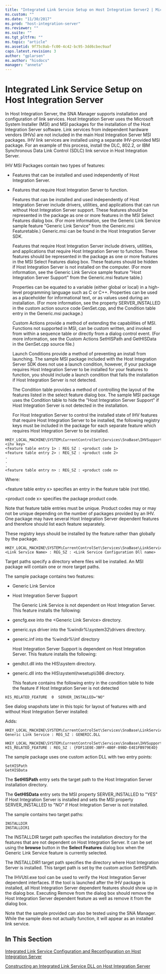 ```yaml
---
title: "Integrated Link Service Setup on Host Integration Server2 | Microsoft Docs"
ms.custom: ""
ms.date: "11/30/2017"
ms.prod: "host-integration-server"
ms.reviewer: ""
ms.suite: ""
ms.tgt_pltfrm: ""
ms.topic: "article"
ms.assetid: 9f75c0ab-fc00-4c42-bc95-3dd6cbec9aaf
caps.latest.revision: 3
author: "gplarsen"
ms.author: "hisdocs"
manager: "anneta"
---
```

# Integrated Link Service Setup on Host Integration Server
In Host Integration Server, the SNA Manager supports installation and configuration of link services. Host Integration Server uses the Microsoft System Installer (MSI) and MSI packages for the installation of the Host Integration Server software. Link services from independent hardware vendors (IHVs) are not included in the main Host Integration Server MSI packages. IHV link services are installed using a separate IHV-provided MSI package. For an example of this process, install the DLC, 802.2, or IBM Synchronous Data Link Control (SDLC) link service in Host Integration Server.  
  
 IHV MSI Packages contain two types of features:  
  
- Features that can be installed and used independently of Host Integration Server.  
  
- Features that require Host Integration Server to function.  
  
  Features that can be installed and used independently of Host Integration Server include drivers, utilities, and applications that can run without Host Integration Server support. These features should be represented in the package as one or more features in the MSI Select Features dialog box. (For more information, see the Generic Link Service sample feature "Generic Link Service" from the Generic.msi Featuretable.) Generic.msi can be found in the Host Integration Server SDK.  
  
  Features that require Host Integration Server include drivers, utilities, and applications that require Host Integration Server to function. These features should be represented in the package as one or more features in the MSI Select Features dialog box. These features should be hidden if Host Integration Server is not installed on the computer. (For more information, see the Generic Link Service sample feature "Host Integration Server Support" from the Generic.msi feature table.)  
  
  Properties can be equated to a variable (either global or local) in a high-level programming language such as C or C++. Properties can be used as a placeholder for informational text, or as values used during an installation. (For more information, see the property SERVER_INSTALLED in the custom action source code GenSet.cpp, and the Condition table entry in the Generic.msi package.)  
  
  Custom Actions provide a method of extending the capabilities of MSI. Functions not supported in MSI, can be custom written, and invoked from within a sequence table or directly from a dialog control event. (For more information, see the Custom Actions SetHISPath and GetHISData in the GenSet.cpp source file.)  
  
  Launch Conditions provide a method of preventing an install from launching. The sample MSI package included with the Host Integration Server SDK does not use a launch condition, however, if your package requires Host Integration Server to be installed for your features to function, you should include a launch condition that fails the installation if Host Integration Server is not detected.  
  
  The Condition table provides a method of controlling the layout of the features listed in the select feature dialog box. The sample MSI package uses the Condition table to hide the "Host Integration Server Support" if Host Integration Server is not detected in the installation.  
  
  For Host Integration Server to control the installed state of IHV features that require Host Integration Server to be installed, the following registry keys must be included in the package for each separate feature which requires Host Integration Server to be installed.  
  
```  
HKEY_LOCAL_MACHINE\SYSTEM\CurrentControlSet\Services\SnaBase\IHVSupport\<ihv key>  
<feature table entry 1> : REG_SZ : <product code 1>  
<feature table entry 2> : REG_SZ : <product code 2>  
.  
.  
.  
<feature table entry n> : REG_SZ : <product code n>  
```  
  
 Where:  
  
 \<feature table entry x> specifies an entry in the feature table (not title).  
  
 \<product code x> specifies the package product code.  
  
 Note that feature table entries must be unique. Product codes may or may not be unique depending on the number of packages provided by an IHV. One package may have several Host Integration Server dependent features and therefore should list each feature separately.  
  
 These registry keys should be installed by the feature rather than globally by the package.  
  
```  
HKEY_LOCAL_MACHINE\SYSTEM\CurrentControlSet\Services\SnaBase\LinkServicesInstalled  
<Link Service Name> : REG_SZ : <Link Service Configuration Dll name>  
```  
  
 Target paths specify a directory where files will be installed. An MSI package will contain one or more target paths.  
  
 The sample package contains two features:  
  
- Generic Link Service  
  
- Host Integration Server Support  
  
  The Generic Link Service is not dependent on Host Integration Server. This feature installs the following:  
  
- gencfg.exe into the \<Generic Link Service> directory.  
  
- generic.sys driver into the %windir%\system32\drivers directory.  
  
- generic.inf into the %windir%\inf directory  
  
  Host Integration Server Support is dependent on Host Integration Server. This feature installs the following:  
  
- gendtct.dll into the HIS\system directory.  
  
- generic.dll into the HIS\system\hwsetup\i386 directory.  
  
  This feature contains the following entry in the condition table to hide the feature if Host Integration Server is not detected  
  
```  
HIS_RELATED_FEATURE  0  SERVER_INSTALLED="NO"  
```  
  
 See dialog snapshots later in this topic for layout of features with and without Host Integration Server installed:  
  
 Adds:  
  
```  
HKEY_LOCAL_MACHINE\SYSTEM\CurrentControlSet\Services\SnaBase\LinkServicesInstalled  
Generic Link Service : REG_SZ : GENERIC.DLL  
  
HKEY_LOCAL_MACHINE\SYSTEM\CurrentControlSet\Services\SnaBase\IHVSupport\GenericLinkService  
HIS_RELATED_FEATURE : REG_SZ : {FDF11E0E-3BFF-4B0F-89BD-E4E1FB979E4D}  
```  
  
 The sample package uses one custom action DLL with two entry points:  
  
```  
SetHISPath  
GetHISData  
```  
  
 The **SetHISPath** entry sets the target path to the Host Integration Server installation directory.  
  
 The **GetHISData** entry sets the MSI property SERVER_INSTALLED to "YES" if Host Integration Server is installed and sets the MSI property SERVER_INSTALLED to "NO" if Host Integration Server is not installed.  
  
 The sample contains two target paths:  
  
```  
INSTALLDIR  
INSTALLDIR1  
```  
  
 The INSTALLDIR target path specifies the installation directory for the features that are not dependent on Host Integration Server. It can be set using the **browse** button in the **Select Features** dialog box when the Generic Link Service feature is currently selected.  
  
 The INSTALLDIR1 target path specifies the directory where Host Integration Server is installed. This target path is set by the custom action SetHISPath.  
  
 The IHVUtil.exe tool can be used to verify the Host Integration Server dependent interfaces. If the tool is launched after the IHV package is installed, all Host Integration Server dependent features should show up in the dialog box. Executing Remove from the dialog box should remove the Host Integration Server dependent feature as well as remove it from the dialog box.  
  
 Note that the sample provided can also be tested using the SNA Manager. While the sample does not actually function, it will appear as an installed link service.  
  
## In This Section  
 [Integrated Link Service Configuration and Reconfiguration on Host Integration Server](../core/2d8129c3-3859-49e8-9c1d-a8aef89f58a4.md)  
  
 [Constructing an Integrated Link Service DLL on Host Integration Server](../core/constructing-an-integrated-link-service-dll-on-host-integration-server2.md)